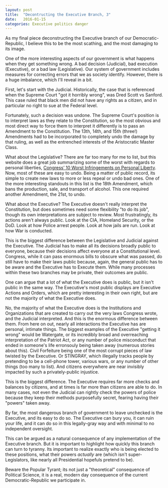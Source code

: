 ```yaml
---
layout: post
title:  "Decontructing the Executive Branch, 3"
date:   2016-01-15
categories: Executive politics danger
---
```


As my final piece deconstructing the Executive branch of our Democratic-Republic, I believe this to be the most scathing, and the most damaging to its image.

One of the more interesting aspects of our government is what happens when they get something wrong. A bad decision (Judicial), bad execution (Executive), or a bad law (Legislative). Our system of government includes measures for correcting errors that we as society identify. However, there is a huge imbalance, which I'll reveal in a bit.

First, let's start with the Judicial. Historically, the case that is referenced when the Supreme Court "got it horribly wrong", was Dred Scott vs Sanford. This case ruled that black men did not have any rights as a citizen, and in particular no right to sue at the Federal level.

Fortunately, such a decision was undone. The Supreme Court's position is to interpret laws as they relate to the Constitution, so the most obvious and most direct way to force them to interpret it differently is to pass an Amendment to the Constitution. The 13th, 14th, and 15th (three!) Amendments had to be incorporated to completely undo the damage by that ruling, as well as the entrenched interests of the Aristocratic Master Class.

What about the Legislative? There are far too many for me to list, but this website does a great job summarizing some of the worst with regards to personal liberties, [Congress’ 10 Worst Infringements on Personal Liberty](http://www.unitedliberty.org/articles/15108-congress-10-worst-infringements-on-personal-liberty). Now, most of these are easy to undo. Being a matter of public record, its simple to create new laws to more or less repeal or undo bad ones. One of the more interesting standouts in this list is the 18th Amendment, which bans the production, sale, and transport of alcohol. This one required another Amendment, the 21st, to undo.

What about the Executive? The Executive doesn't really interpret the Constitution, but does sometimes need some flexibility "to do its job", though its own interpretations are subject to review. Most frustratingly, its actions aren't always public. Look at the CIA, Homeland Security, or the DoD. Look at how Police arrest people. Look at how jails are run. Look at how War is conducted.

This is the biggest difference between the Legislative and Judicial against the Executive. The Judicial has to make all its decisions broadly public to everyone, because their decisions affect everyone at a Constitutional level. Congress, while it can pass enormous bills to obscure what was passed, do still have to make their laws public because, again, the general public has to be aware and the Executive has to Execute them. While many processes within these two branches may be private, their outcomes are public.

One can argue that a lot of what the Executive does is public, but it isn't public in the same way. The Executive's most public displays are Executive Actions and Orders, which are pretty interesting in their own right, but are not the majority of what the Executive does.

No, the majority of what the Executive does is the Institutions and Organizations that are created to carry out the very laws Congress wrote, and the Judicial interpreted. And this is the enormous difference between them. From here on out, nearly all interactions the Executive has are personal, intimate things. The biggest examples of the Executive "getting it wrong" would be Watergate, or its incredibly broad and overreaching interpretation of the Patriot Act, or any number of police misconduct that ended in someone's life erronsouly being taken away (numerous stories about this). Civil Forfeiture being one of the most corrupt pieces of law twisted by the Executive. Or STINGRAY, which illegally tracks people by pretending to be a cell-phone tower, various wars, or any number of other things (too many to list). And citizens everywhere are near invisibly impacted by such a privately-public injustice.

This is the biggest difference. The Executive requires far more checks and balances by citizens, and at times is far more than citizens are able to do. In many cases, not even the Judicial can rightly check the powers of police because they keep their methods purposefully secret, fearing having their "powers" taken away.

By far, the most dangerous branch of government to leave unchecked is the Executive, and its easy to do so. The Executive can bury you, it can ruin your life, and it can do so in this legally-gray way and with minimal to no independent oversight.

This can be argued as a natural consequence of any implementation of the Executive branch. But it is important to highlight how quickly this branch can turn to tyranny. Its important to realize exactly who is being elected to these positions, what their powers *actually* are (which isn't super-Legislators, like nearly all Presidential hopefuls pretend to be).

Beware the Popular Tyrant; its not just a "theoretical" consequence of Political Science, it is a real, modern day consequence of the current Democratic-Republic we participate in.